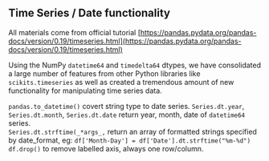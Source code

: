 ## Time Series / Date functionality

All materials come from official tutorial [https://pandas.pydata.org/pandas-docs/version/0.19/timeseries.html](https://pandas.pydata.org/pandas-docs/version/0.19/timeseries.html)

Using the NumPy `datetime64` and `timedelta64` dtypes, we have consolidated a large number of features from other Python libraries like `scikits.timeseries` as well as created a tremendous amount of new functionality for manipulating time series data.

`pandas.to_datetime()` covert string type to date series.
`Series.dt.year`, `Series.dt.month`, `Series.dt.date` return year, month, date of `datetime64` series.  
`Series.dt.strftime(_*args_,`  return an array of formatted strings specified by date_format, eg: 
`df['Month-Day'] = df['Date'].dt.strftime("%m-%d")`
`df.drop()` to remove labelled axis, always one row/column.
<!--stackedit_data:
eyJoaXN0b3J5IjpbLTExNDgwNTU5ODEsMTMyNjU1MjQ3NSwtMT
gyMTUzOTc1NSwzNzM0MzI2ODUsLTk1NDA2NDY2OF19
-->